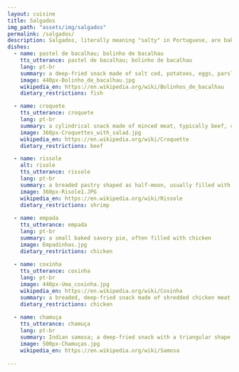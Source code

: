 ```yaml
---
layout: cuisine
title: Salgados
img_path: "assets/img/salgados"
permalink: /salgados/
description: Salgados, literally meaning "salty" in Portuguese, are baked or deep-fried savory snacks commonly found in bars and cafés throughout Portugal and Brazil.
dishes:
  - name: pastel de bacalhau; bolinho de bacalhau
    tts_utterance: pastel de bacalhau; bolinho de bacalhau
    lang: pt-br
    summary: a deep-fried snack made of salt cod, potatoes, eggs, parsley, and onion
    image: 440px-Bolinho_de_bacalhau.jpg
    wikipedia_en: https://en.wikipedia.org/wiki/Bolinhos_de_bacalhau
    dietary_restrictions: fish

  - name: croquete
    tts_utterance: croquete
    lang: pt-br
    summary: a cylindrical snack made of minced meat, typically beef, covered in breadcrumbs and deep-fried
    image: 360px-Croquettes_with_salad.jpg
    wikipedia_en: https://en.wikipedia.org/wiki/Croquette
    dietary_restrictions: beef

  - name: rissole
    alt: risole
    tts_utterance: rissole
    lang: pt-br
    summary: a breaded pastry shaped as half-moon, usually filled with fish or shrimp in Béchamel sauce and then deep-fried
    image: 360px-Risole1.JPG
    wikipedia_en: https://en.wikipedia.org/wiki/Rissole
    dietary_restrictions: shrimp
     
  - name: empada
    tts_utterance: empada
    lang: pt-br
    summary: a small baked savory pie, often filled with chicken
    image: Empadinhas.jpg
    dietary_restrictions: chicken
     
  - name: coxinha
    tts_utterance: coxinha
    lang: pt-br
    image: 440px-Uma_coxinha.jpg
    wikipedia_en: https://en.wikipedia.org/wiki/Coxinha
    summary: a breaded, deep-fried snack made of shredded chicken meat, shaped as a teardrop
    dietary_restrictions: chicken
      
  - name: chamuça
    tts_utterance: chamuça
    lang: pt-br
    summary: Indian samosa; a deep-fried snack with a triangular shape, often with chicken or vegetable filling
    image: 500px-Chamuças.jpg
    wikipedia_en: https://en.wikipedia.org/wiki/Samosa
    
---
```

